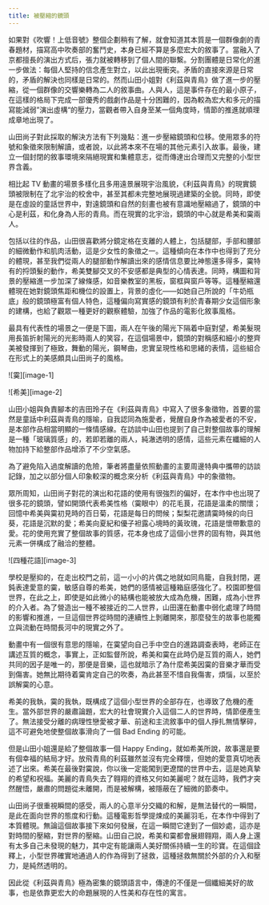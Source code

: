 ```yaml
---
title: 被壓縮的鏡頭
---
```


如果對《吹響！上低音號》整個企劃稍有了解，就會知道其本質是一個群像劇的青春題材，描寫高中吹奏部的奮鬥史，本身已經不算是多麼宏大的敘事了。當融入了京都擅長的演出方式后，張力就被轉移到了個人間的聯繫。分割團體是日常化的進一步做法：每個人堅持的信念產生對立，以此出現衝突。矛盾的直接來源是日常的，矛盾的解決也同樣是日常的。然而山田小姐對《利茲與青鳥》做了進一步的壓縮，從一個群像的交響樂轉為二人的敘事曲。人與人，這是事件存在的最小原子，在這樣的格局下完成一部優秀的戲劇作品是十分困難的，因為較為宏大和多元的描寫能減弱”演出虛構“的壓力，當觀者帶入自身至某一個角度時，情節的推進就順理成章地出現了。

山田尚子對此採取的解決方法有下列幾點：進一步壓縮鏡頭和位移。使用眾多的符號和象徵來限制解讀，或者說，以此將本來不在場的其他元素引入故事。最後，建立一個封閉的敘事環境來隔絕現實和集體意志，從而傳達出合理而又完整的小型世界含義。

相比起 TV 動畫的場景多樣化且多用遠景展現宇治風貌，《利茲與青鳥》的現實鏡頭被限制在了北宇治的校舍中，甚至其都未完整地展現過建築的全貌。同時，即使是在虛設的童話世界中，對遠鏡頭和自然的刻畫也被有意識地壓縮過了，鏡頭的中心是利茲，和化身為人形的青鳥。而在現實的北宇治，鏡頭的中心就是希美和霙兩人。

包括以往的作品，山田很喜歡將分鏡定格在支離的人體上，包括腿部，手部和腰部的細微動作和肌肉活動，這是少女性的象徵之一。這種傾向在本作中也得到了充分的體現，甚至我們從兩人的腿部動作解讀出來的感情信息要比神態還多得多，霙特有的捋頭髮的動作，希美雙腳交叉的不安感都是典型的心情表達。同時，構圖和背景的壓縮進一步加深了線條感，如音樂教室的黑板，窗框與窗戶等等。這種壓縮還體現在她對鏡頭焦距和機位的設置上，背景的虛化——如她自己所說的「牛奶瓶底」般的鏡頭極富有個人特色，這種偏向寫實感的鏡頭有利於青春期少女這個形象的建構，也給了觀眾一種更好的觀察體驗，加強了作品的電影化敘事風格。

最具有代表性的場景之一便是下圖，兩人在午後的陽光下隔着中庭對望，希美髮現用長笛折射陽光的光影時兩人的笑容，在這個場景中，鏡頭的對稱感和細小的整齊美被發揮到了極致，舞動的陽光，鋼琴曲，忠實呈現性格和思緒的表情，這些組合在形式上的美感頗具山田尚子的風格。

![霙][image-1]

![希美][image-2]

山田小姐與負責腳本的吉田玲子在《利茲與青鳥》中寫入了很多象徵物，首要的當然是童話中利茲與青鳥的隱喻，自我認同為施愛者，覺醒自身作為被愛者的不安，是本部作品相當明顯的一條情感線。在訪談中山田也提到了自己對整個故事的理解是一種「玻璃質感」的，若即若離的兩人，純澈透明的感情，這些元素在纖細的人物加持下給整部作品增添了不少空氣感。

為了避免陷入過度解讀的危險，筆者將盡量依照動畫的主要周邊特典中攜帶的訪談記錄，加之以部分個人印象較深的概念來分析《利茲與青鳥》中的象徵物。

眾所周知，山田尚子對花的演出和花語的使用有很強烈的偏好，在本作中也出現了很多花的鏡頭，譬如開頭代表希美性格（霙眼中）的花毛茛，花語是溫柔的關懷；回憶中希美與霙初見時的百日菊，花語是每日的問候；梨梨花邀請霙時候的向日葵，花語是沉默的愛；希美向夏紀和優子袒露心境時的黃玫瑰，花語是懷帶歉意的愛。花的使用充實了整個故事的質感，花本身也成了這個小世界的固有物，與其他元素一併構成了融洽的整體。

![四種花語][image-3]

學校是壓抑的，在走出校門之前，這一小小的片偶之地就如同鳥籠，自我封閉，遲鈍表達愛意的霙，敏感自尊的希美，她們的感情被這種箱庭感強化了。校園即整個世界，在此之上，即使是如此微小的結構也能被放大成為危機，困難，成為小世界的介入者。為了營造出一種不被接近的二人世界，山田還在動畫中弱化處理了時間的影響和推進，一旦這個世界從時間的連續性上剝離開來，那麼發生的故事也能獨立與流動在時間長河中的現實之外了。

動畫中有一個很有意思的隱喻，在霙望向自己手中空白的進路調查表時，老師正在講述互質的概念，事實上，正如監督所說，希美和霙在此時仍是互質的兩人，她們共同的因子是唯一的，那便是音樂，這也就暗示了為什麼希美因霙的音樂才華而受到傷害。她無比期待着霙肯定自己的吹奏，為此甚至不惜自我傷害，煩惱，以至於誤解霙的心意。

希美的我執，霙的我執，既構成了這個小型世界的全部存在，也導致了危機的產生。當外部世界的嚴肅論題，宏大的社會現實介入這個二人的世界時，情節便產生了。無法接受分離的病理性戀愛被才華、前途和主流敘事中的個人掙扎無情擊碎，這不可避免地使整個故事滑向了一個 Bad Ending 的可能。

但是山田小姐還是給了整個故事一個 Happy Ending，就如希美所說，故事還是要有個幸福的結局才好。放飛青鳥的利茲雖然並沒有完全釋懷，但她的愛意真切地表述了出來。希美在最後對霙說，你以後一定能闖到更遼闊的世界中去，這是她真摯的希望和祝福。美麗的青鳥失去了翱翔的資格又何如美麗呢？就在這時，我們才突然醒悟，嚴肅的問題從未離開，而是被解構，被隱蔽在了細微的節奏中。

山田尚子很重視瞬間的感受，兩人的心意半分交織的和解，是無法替代的一瞬間，是此在面向世界的態度和行動。這種電影哲學提煉成的美麗羽毛，在本作中得到了本質體現。無論這個故事接下來如何發展，在這一瞬間它達到了一個妙處，這亦是對時間的壓縮，對世界的壓縮。山田自己說，希美和霙都會展翅翱翔，兩人身上還有太多自己未發現的魅力，其中定有能讓兩人美好關係持續一生的珍寶。在這個詮釋上，小型世界確實地通過人的作為得到了拯救，這種拯救無關於外部的介入和壓力，是純然透明的。

因此從《利茲與青鳥》極為密集的鏡頭語言中，傳達的不僅是一個纖細美好的故事，也是依靠更宏大的命題展現的人性美和存在性的寓言。